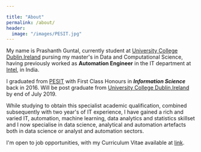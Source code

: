 ```yaml
---

title: "About"
permalink: /about/
header:
  image: "/images/PESIT.jpg"
---
```



My name is Prashanth Guntal, currently student at [University College Dublin,Ireland](https://www.ucd.ie) pursing my master's in Data and Computational Science, having previously worked as **Automation Engineer** in the IT department at [Intel](https://www.intel.com/content/www/us/en/homepage.html), in India.

I graduated from [PESIT](https://www.pes.edu) with First Class Honours in ***Information Science*** back in 2016. Will be post graduate from [University College Dublin,Ireland](https://www.ucd.ie) by end of July 2019.

While studying to obtain this specialist academic qualification, combined subsequently with two year's of IT experience, I have gained a rich and varied IT, automation, machine learning, data analytics and statistics skillset and I now specialise in data science, analytical and automation artefacts both in data science or analyst and automation sectors.


I'm open to job opportunities, with my Curriculum Vitae available at [link](https://macprash.github.io/prashanthguntal.github.io/cv/).
